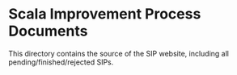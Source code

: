 # Scala Improvement Process Documents

This directory contains the source of the SIP website, including all pending/finished/rejected SIPs.

